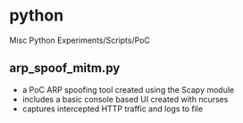# python
Misc Python Experiments/Scripts/PoC


## arp_spoof_mitm.py
- a PoC ARP spoofing tool created using the Scapy module
- includes a basic console based UI created with ncurses
- captures intercepted HTTP traffic and logs to file
